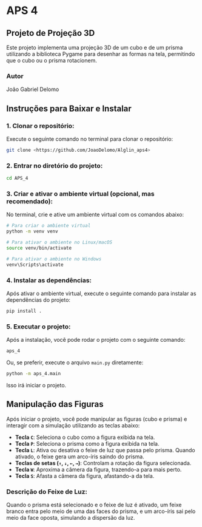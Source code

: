 
# APS 4

## Projeto de Projeção 3D

Este projeto implementa uma projeção 3D de um cubo e de um prisma utilizando a biblioteca Pygame para desenhar as formas na tela, permitindo que o cubo ou o prisma rotacionem.

### Autor
João Gabriel Delomo

## Instruções para Baixar e Instalar

### 1. Clonar o repositório:
Execute o seguinte comando no terminal para clonar o repositório:

```bash
git clone <https://github.com/JoaoDelomo/Alglin_aps4>
```

### 2. Entrar no diretório do projeto:
```bash
cd APS_4
```

### 3. Criar e ativar o ambiente virtual (opcional, mas recomendado):
No terminal, crie e ative um ambiente virtual com os comandos abaixo:

```bash
# Para criar o ambiente virtual
python -m venv venv

# Para ativar o ambiente no Linux/macOS
source venv/bin/activate

# Para ativar o ambiente no Windows
venv\Scripts\activate
```

### 4. Instalar as dependências:
Após ativar o ambiente virtual, execute o seguinte comando para instalar as dependências do projeto:

```bash
pip install .
```

### 5. Executar o projeto:
Após a instalação, você pode rodar o projeto com o seguinte comando:

```bash
aps_4
```

Ou, se preferir, execute o arquivo `main.py` diretamente:

```bash
python -m aps_4.main
```

Isso irá iniciar o projeto.

## Manipulação das Figuras

Após iniciar o projeto, você pode manipular as figuras (cubo e prisma) e interagir com a simulação utilizando as teclas abaixo:

- **Tecla `C`**: Seleciona o cubo como a figura exibida na tela.
- **Tecla `P`**: Seleciona o prisma como a figura exibida na tela.
- **Tecla `L`**: Ativa ou desativa o feixe de luz que passa pelo prisma. Quando ativado, o feixe gera um arco-íris saindo do prisma.
- **Teclas de setas (`↑`, `↓`, `←`, `→`)**: Controlam a rotação da figura selecionada.
- **Tecla `W`**: Aproxima a câmera da figura, trazendo-a para mais perto.
- **Tecla `S`**: Afasta a câmera da figura, afastando-a da tela.

### Descrição do Feixe de Luz:
Quando o prisma está selecionado e o feixe de luz é ativado, um feixe branco entra pelo meio de uma das faces do prisma, e um arco-íris sai pelo meio da face oposta, simulando a dispersão da luz.

